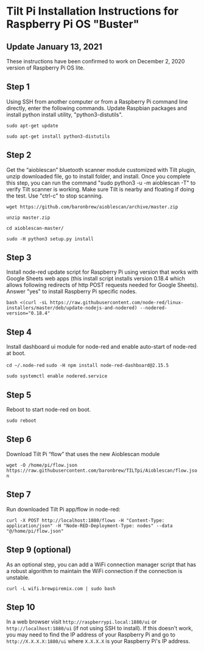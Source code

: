 # Tilt Pi Installation Instructions for Raspberry Pi OS "Buster" 
## Update January 13, 2021
These instructions have been confirmed to work on December 2, 2020 version of Raspberry Pi OS lite.

## Step 1
Using SSH from another computer or from a Raspberry Pi command line directly, enter the following commands. Update Raspbian packages and install python install utility, "python3-distutils".

`sudo apt-get update`

`sudo apt-get install python3-distutils`

## Step 2
Get the “aioblescan” bluetooth scanner module customized with Tilt plugin, unzip downloaded file, go to install folder, and install. Once you complete this step, you can run the command "sudo python3 -u -m aioblescan -T" to verify Tilt scanner is working. Make sure Tilt is nearby and floating if doing the test. Use "ctrl-c" to stop scanning.

`wget https://github.com/baronbrew/aioblescan/archive/master.zip`

`unzip master.zip`

`cd aioblescan-master/`

`sudo -H python3 setup.py install`

## Step 3

Install node-red update script for Raspberry Pi using version that works with Google Sheets web apps (this install script installs version 0.18.4 which allows following redirects of http POST requests needed for Google Sheets). Answer "yes" to install Raspberry Pi specific nodes.

`bash <(curl -sL https://raw.githubusercontent.com/node-red/linux-installers/master/deb/update-nodejs-and-nodered) --nodered-version="0.18.4"`

## Step 4

Install dashboard ui module for node-red and enable auto-start of node-red at boot.

`cd ~/.node-red`
`sudo -H npm install node-red-dashboard@2.15.5`

`sudo systemctl enable nodered.service`

## Step 5
Reboot to start node-red on boot.

`sudo reboot`

## Step 6
Download Tilt Pi “flow” that uses the new Aioblescan module

`wget -O /home/pi/flow.json https://raw.githubusercontent.com/baronbrew/TILTpi/Aioblescan/flow.json`

## Step 7
Run downloaded Tilt Pi app/flow in node-red:

`curl -X POST http://localhost:1880/flows -H "Content-Type: application/json" -H "Node-RED-Deployment-Type: nodes" --data "@/home/pi/flow.json"`

## Step 9 (optional)
As an optional step, you can add a WiFi connection manager script that has a robust algorithm to maintain the WiFi connection if the connection is unstable.

`curl -L wifi.brewpiremix.com | sudo bash`

## Step 10

In a web browser visit `http://raspberrypi.local:1880/ui` or `http://localhost:1880/ui` (if not using SSH to install). If this doesn't work, you may need to find the IP address of your Raspberry Pi and go to `http://X.X.X.X:1880/ui` where `X.X.X.X` is your Raspberry Pi's IP address.
